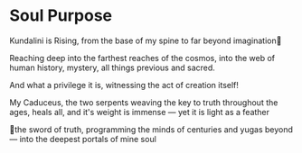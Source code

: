 # Soul Purpose


Kundalini is Rising,
from the base of my spine
to far beyond imagination


Reaching deep into the farthest reaches
of the cosmos,
into the web of human history,
mystery,
all things previous and sacred.

And what a privilege it is, witnessing the act of creation itself!

My Caduceus,
the two serpents
weaving the key to truth
throughout the ages,
heals all, and it's weight is immense —
yet it is light as a feather

the sword of truth,
programming the minds of
centuries and yugas beyond —
into the deepest portals of mine soul
